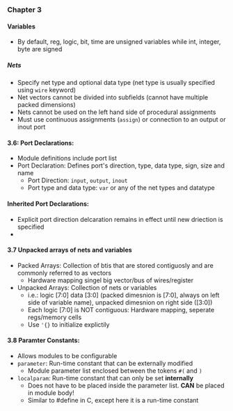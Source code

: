 ### Chapter 3

#### Variables
- By default, reg, logic, bit, time are unsigned variables while int, integer, byte are signed


##### Nets
- Specify net type and optional data type (net type is usually specified using `wire` keyword)
- Net vectors cannot be divided into subfields (cannot have multiple packed dimensions)
- Nets cannot be used on the left hand side of procedural assignments
- Must use continuous assignments (`assign`) or connection to an output or inout port



#### 3.6: Port Declarations:
- Module definitions include port list
- Port Declaration: Defines port's direction, type, data type, sign, size and name
    - Port Direction: `input`, `output`, `inout`
    - Port type and data type: `var` or any of the net types and datatype

#### Inherited Port Declarations:
- Explicit port direction delcaration remains in effect until new driection is specified
- 


#### 3.7 Unpacked arrays of nets and variables
- Packed Arrays: Collection of btis that are stored contiguosly and are commonly referred to as vectors
    - Hardware mapping singel big vector/bus of wires/register
- Unpacked Arrays: Collection of nets or variables 
    - i.e.: logic [7:0] data [3:0] (packed dimesnion is [7:0], always on left side of variable name), unpacked dimesnion on right side ([3:0])
    - Each logic [7:0] is NOT contiguous: Hardware mapping, seperate regs/memory cells
    - Use `'{}` to initialize explictily


#### 3.8 Paramter Constants:
- Allows modules to be configurable
- `parameter`: Run-time constant that can be externally modified
    - Module parameter list enclosed between the tokens `#(` and `)`
- `localparam`: Run-time constant that can only be set **internally**
    - Does not have to be placed inside the parameter list. **CAN** be placed in module body!
    - Similar to #define in C, except here it is a run-time constant